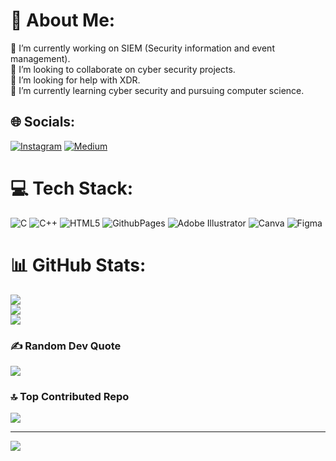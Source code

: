 # 💫 About Me:
🔭 I’m currently working on SIEM (Security information and event management).<br>👯 I’m looking to collaborate on cyber security projects.<br>🤝 I’m looking for help with XDR.<br>🌱 I’m currently learning cyber security and pursuing computer science.


## 🌐 Socials:
[![Instagram](https://img.shields.io/badge/Instagram-%23E4405F.svg?logo=Instagram&logoColor=white)](https://instagram.com/jestinksunil) [![Medium](https://img.shields.io/badge/Medium-12100E?logo=medium&logoColor=white)](https://medium.com/@https://medium.com/@jestink) 

# 💻 Tech Stack:
![C](https://img.shields.io/badge/c-%2300599C.svg?style=for-the-badge&logo=c&logoColor=white) ![C++](https://img.shields.io/badge/c++-%2300599C.svg?style=for-the-badge&logo=c%2B%2B&logoColor=white) ![HTML5](https://img.shields.io/badge/html5-%23E34F26.svg?style=for-the-badge&logo=html5&logoColor=white) ![GithubPages](https://img.shields.io/badge/github%20pages-121013?style=for-the-badge&logo=github&logoColor=white) ![Adobe Illustrator](https://img.shields.io/badge/adobe%20illustrator-%23FF9A00.svg?style=for-the-badge&logo=adobe%20illustrator&logoColor=white) ![Canva](https://img.shields.io/badge/Canva-%2300C4CC.svg?style=for-the-badge&logo=Canva&logoColor=white) ![Figma](https://img.shields.io/badge/figma-%23F24E1E.svg?style=for-the-badge&logo=figma&logoColor=white)
# 📊 GitHub Stats:
![](https://github-readme-stats.vercel.app/api?username=jestinksunil&theme=dark&hide_border=true&include_all_commits=true&count_private=false)<br/>
![](https://github-readme-streak-stats.herokuapp.com/?user=jestinksunil&theme=dark&hide_border=true)<br/>
![](https://github-readme-stats.vercel.app/api/top-langs/?username=jestinksunil&theme=dark&hide_border=true&include_all_commits=true&count_private=false&layout=compact)

### ✍️ Random Dev Quote
![](https://quotes-github-readme.vercel.app/api?type=vetical&theme=radical)

### 🔝 Top Contributed Repo
![](https://github-contributor-stats.vercel.app/api?username=jestinksunil&limit=5&theme=dark&combine_all_yearly_contributions=true)

---
[![](https://visitcount.itsvg.in/api?id=jestinksunil&icon=6&color=3)](https://visitcount.itsvg.in)

<!-- Proudly created with GPRM ( https://gprm.itsvg.in ) -->
